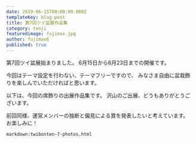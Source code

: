 ```yaml
---
date: 2019-06-15T00:00:00.000Z
templateKey: blog-post
title: 第7回ツイ盆展作品集
category: tenji
featuredimage: fujimax.jpg
author: fujimax6
published: true
---
```

第7回ツイ盆展始まりました。
6月15日から6月23日までの開催です。

今回はテーマ設定を行わない、テーマフリーですので、
みなさま自由に盆栽飾りを楽しんでいただければと思います。

以下は、今回の席飾りの出展作品集です。
沢山のご出展、どうもありがとうございます。

前回同様、運営メンバーの独断と偏見による賞を発表したいと考えています。
お楽しみに！

`markdown:twibonten-7-photos.html`
